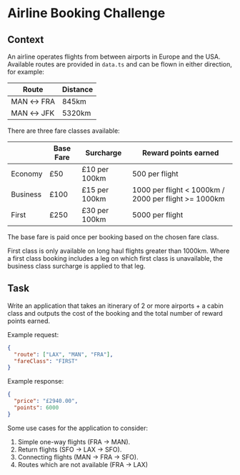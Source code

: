 # Airline Booking Challenge

## Context

An airline operates flights from between airports in Europe and the USA. Available routes are provided in `data.ts` and can be flown in either direction, for example:

| Route     | Distance |
| --------- | -------- |
| MAN ↔ FRA | 845km    |
| MAN ↔ JFK | 5320km   |

There are three fare classes available:

|          | Base Fare | Surcharge     | Reward points earned                                 |
| -------- | --------- | ------------- | ---------------------------------------------------- |
| Economy  | £50       | £10 per 100km | 500 per flight                                       |
| Business | £100      | £15 per 100km | 1000 per flight < 1000km / 2000 per flight >= 1000km |
| First    | £250      | £30 per 100km | 5000 per flight                                      |

The base fare is paid once per booking based on the chosen fare class.

First class is only available on long haul flights greater than 1000km. Where a first class booking includes a leg on which first class is unavailable, the business class surcharge is applied to that leg.

## Task

Write an application that takes an itinerary of 2 or more airports + a cabin class and outputs the cost of the booking and the total number of reward points earned.

Example request:

```json
{
  "route": ["LAX", "MAN", "FRA"],
  "fareClass": "FIRST"
}
```

Example response:

```json
{
  "price": "£2940.00",
  "points": 6000
}
```

Some use cases for the application to consider:

1. Simple one-way flights (FRA → MAN).
2. Return flights (SFO → LAX → SFO).
3. Connecting flights (MAN → FRA → SFO).
4. Routes which are not available (FRA → LAX)
